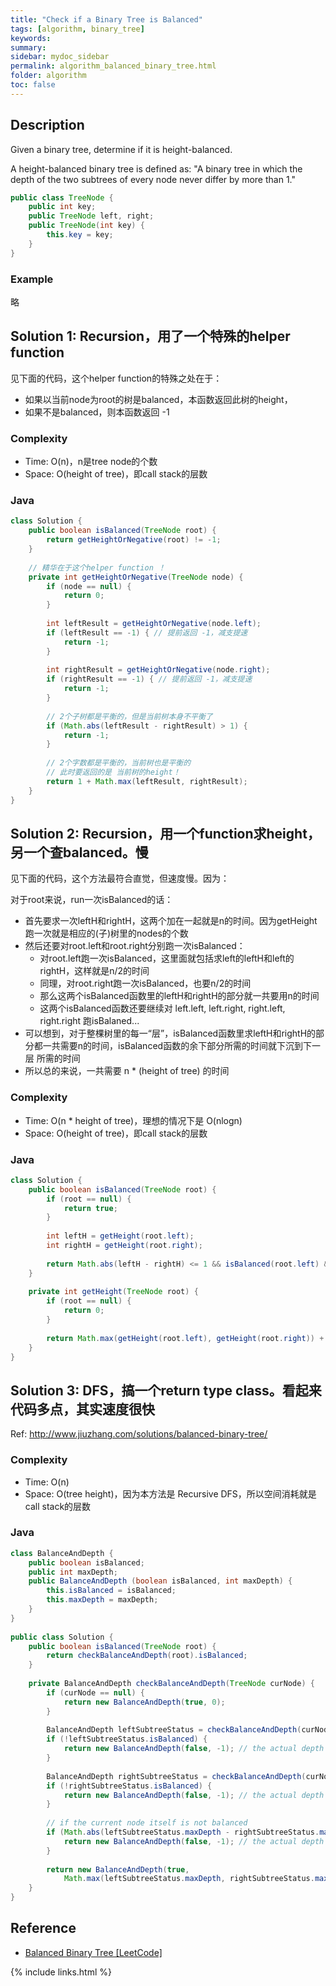 ```yaml
---
title: "Check if a Binary Tree is Balanced"
tags: [algorithm, binary_tree]
keywords:
summary:
sidebar: mydoc_sidebar
permalink: algorithm_balanced_binary_tree.html
folder: algorithm
toc: false
---
```


## Description
Given a binary tree, determine if it is height-balanced.

A height-balanced binary tree is defined as: "A binary tree in which the depth of the two subtrees of every node never differ by more than 1."

```java
public class TreeNode {
    public int key;
    public TreeNode left, right;
    public TreeNode(int key) {
        this.key = key;
    }
}
```

### Example
略

## Solution 1: Recursion，用了一个特殊的helper function
见下面的代码，这个helper function的特殊之处在于：
* 如果以当前node为root的树是balanced，本函数返回此树的height，
* 如果不是balanced，则本函数返回 -1
    
### Complexity
* Time: O(n)，n是tree node的个数
* Space: O(height of tree)，即call stack的层数

### Java
```java
class Solution {
    public boolean isBalanced(TreeNode root) {
        return getHeightOrNegative(root) != -1;
    }
    
    // 精华在于这个helper function ！
    private int getHeightOrNegative(TreeNode node) {
        if (node == null) {
            return 0;
        }
        
        int leftResult = getHeightOrNegative(node.left);
        if (leftResult == -1) { // 提前返回 -1，减支提速
            return -1; 
        }
        
        int rightResult = getHeightOrNegative(node.right);
        if (rightResult == -1) { // 提前返回 -1，减支提速
            return -1;
        }
        
        // 2个子树都是平衡的，但是当前树本身不平衡了
        if (Math.abs(leftResult - rightResult) > 1) {
            return -1;
        }
        
        // 2个字数都是平衡的，当前树也是平衡的
        // 此时要返回的是 当前树的height！
        return 1 + Math.max(leftResult, rightResult);
    }
}
```

## Solution 2: Recursion，用一个function求height，另一个查balanced。慢
见下面的代码，这个方法最符合直觉，但速度慢。因为：

对于root来说，run一次isBalanced的话：
* 首先要求一次leftH和rightH，这两个加在一起就是n的时间。因为getHeight跑一次就是相应的(子)树里的nodes的个数
* 然后还要对root.left和root.right分别跑一次isBalanced：
  * 对root.left跑一次isBalanced，这里面就包括求left的leftH和left的rightH，这样就是n/2的时间
  * 同理，对root.right跑一次isBalanced，也要n/2的时间
  * 那么这两个isBalanced函数里的leftH和rightH的部分就一共要用n的时间
  * 这两个isBalanced函数还要继续对 left.left, left.right, right.left, right.right 跑isBalaned...
* 可以想到，对于整棵树里的每一“层”，isBalanced函数里求leftH和rightH的部分都一共需要n的时间，isBalanced函数的余下部分所需的时间就下沉到下一层
所需的时间
* 所以总的来说，一共需要 n * (height of tree) 的时间

### Complexity
* Time: O(n * height of tree)，理想的情况下是 O(nlogn)
* Space: O(height of tree)，即call stack的层数

### Java
```java
class Solution {
    public boolean isBalanced(TreeNode root) {
        if (root == null) {
            return true;
        }
        
        int leftH = getHeight(root.left);
        int rightH = getHeight(root.right);
        
        return Math.abs(leftH - rightH) <= 1 && isBalanced(root.left) && isBalanced(root.right);
    }
 
    private int getHeight(TreeNode root) {
        if (root == null) {
            return 0;
        }
        
        return Math.max(getHeight(root.left), getHeight(root.right)) + 1;
    }   
}
```

## Solution 3: DFS，搞一个return type class。看起来代码多点，其实速度很快
Ref: http://www.jiuzhang.com/solutions/balanced-binary-tree/

### Complexity
* Time: O(n)
* Space: O(tree height)，因为本方法是 Recursive DFS，所以空间消耗就是 call stack的层数

### Java
```java
class BalanceAndDepth {
    public boolean isBalanced;
    public int maxDepth;
    public BalanceAndDepth (boolean isBalanced, int maxDepth) {
        this.isBalanced = isBalanced;
        this.maxDepth = maxDepth;
    }
}
    
public class Solution {    
    public boolean isBalanced(TreeNode root) {
        return checkBalanceAndDepth(root).isBalanced;
    }
    
    private BalanceAndDepth checkBalanceAndDepth(TreeNode curNode) {
        if (curNode == null) {
            return new BalanceAndDepth(true, 0);
        }
        
        BalanceAndDepth leftSubtreeStatus = checkBalanceAndDepth(curNode.left);
        if (!leftSubtreeStatus.isBalanced) {
            return new BalanceAndDepth(false, -1); // the actual depth does not matter now
        }
        
        BalanceAndDepth rightSubtreeStatus = checkBalanceAndDepth(curNode.right);
        if (!rightSubtreeStatus.isBalanced) {
            return new BalanceAndDepth(false, -1); // the actual depth does not matter now
        }
        
        // if the current node itself is not balanced
        if (Math.abs(leftSubtreeStatus.maxDepth - rightSubtreeStatus.maxDepth) > 1) {
            return new BalanceAndDepth(false, -1); // the actual depth does not matter now
        }
        
        return new BalanceAndDepth(true, 
            Math.max(leftSubtreeStatus.maxDepth, rightSubtreeStatus.maxDepth) + 1);
    }
}
```

## Reference
* [Balanced Binary Tree [LeetCode]](https://leetcode.com/problems/balanced-binary-tree/description/)

{% include links.html %}

